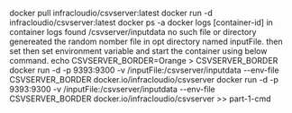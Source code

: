 docker pull infracloudio/csvserver:latest
docker run -d infracloudio/csvserver:latest
docker ps -a
docker logs [container-id]
in container logs found /csvserver/inputdata no such file or directory
genereated the random nomber file in opt directory named inputFile. then set then set environment variable and start the container using below command.
echo CSVSERVER_BORDER=Orange > CSVSERVER_BORDER
docker run -d -p 9393:9300 -v /inputFile:/csvserver/inputdata --env-file CSVSERVER_BORDER docker.io/infracloudio/csvserver
docker run -d -p 9393:9300 -v /inputFile:/csvserver/inputdata --env-file CSVSERVER_BORDER docker.io/infracloudio/csvserver >> part-1-cmd




